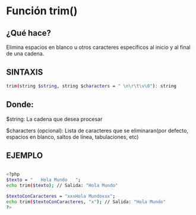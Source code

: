 # Función  trim()

## ¿Qué hace?

Elimina espacios en blanco u otros caracteres específicos al inicio y al final de una cadena.

## SINTAXIS

``` bash
trim(string $string, string $characters = " \n\r\t\v\0"): string
```

## Donde:

$string: La cadena que desea procesar

$characters (opcional): Lista de caracteres que se eliminaran(por defecto, espacios en blanco, saltos de línea, tabulaciones, etc)

## EJEMPLO

``` bash

<?php
$texto = "   Hola Mundo   ";
echo trim($texto); // Salida: "Hola Mundo"

$textoConCaracteres = "xxxHola Mundoxxx";
echo trim($textoConCaracteres, "x"); // Salida: "Hola Mundo"
?>
```
